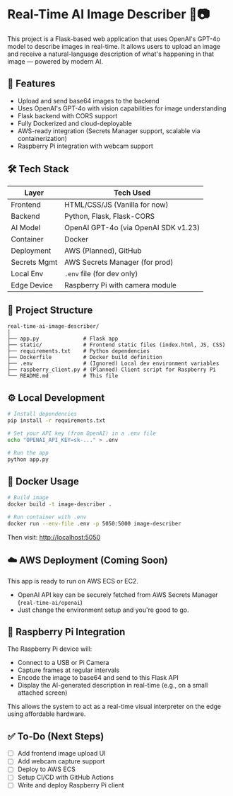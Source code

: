 # Real-Time AI Image Describer 🧠📷

This project is a Flask-based web application that uses OpenAI's GPT-4o model to describe images in real-time. It allows users to upload an image and receive a natural-language description of what's happening in that image — powered by modern AI.

## 🚀 Features

- Upload and send base64 images to the backend
- Uses OpenAI's GPT-4o with vision capabilities for image understanding
- Flask backend with CORS support
- Fully Dockerized and cloud-deployable
- AWS-ready integration (Secrets Manager support, scalable via containerization)
- Raspberry Pi integration with webcam support

## 🛠 Tech Stack

| Layer         | Tech Used                           |
|--------------|--------------------------------------|
| Frontend     | HTML/CSS/JS (Vanilla for now)        |
| Backend      | Python, Flask, Flask-CORS            |
| AI Model     | OpenAI GPT-4o (via OpenAI SDK v1.23) |
| Container    | Docker                               |
| Deployment   | AWS (Planned), GitHub                |
| Secrets Mgmt | AWS Secrets Manager (for prod)       |
| Local Env    | `.env` file (for dev only)           |
| Edge Device  | Raspberry Pi with camera module      |

## 🧩 Project Structure

```
real-time-ai-image-describer/
│
├── app.py              # Flask app
├── static/             # Frontend static files (index.html, JS, CSS)
├── requirements.txt    # Python dependencies
├── Dockerfile          # Docker build definition
├── .env                # (Ignored) Local dev environment variables
├── raspberry_client.py # (Planned) Client script for Raspberry Pi
└── README.md           # This file
```

## ⚙️ Local Development

```bash
# Install dependencies
pip install -r requirements.txt

# Set your API key (from OpenAI) in a .env file
echo "OPENAI_API_KEY=sk-..." > .env

# Run the app
python app.py
```

## 🐳 Docker Usage

```bash
# Build image
docker build -t image-describer .

# Run container with .env
docker run --env-file .env -p 5050:5000 image-describer
```

Then visit: [http://localhost:5050](http://localhost:5050)

## ☁️ AWS Deployment (Coming Soon)

This app is ready to run on AWS ECS or EC2.

- OpenAI API key can be securely fetched from AWS Secrets Manager (`real-time-ai/openai`)
- Just change the environment setup and you're good to go.

## 🍓 Raspberry Pi Integration

The Raspberry Pi device will:

- Connect to a USB or Pi Camera
- Capture frames at regular intervals
- Encode the image to base64 and send to this Flask API
- Display the AI-generated description in real-time (e.g., on a small attached screen)

This allows the system to act as a real-time visual interpreter on the edge using affordable hardware.

## ✅ To-Do (Next Steps)

- [ ] Add frontend image upload UI
- [ ] Add webcam capture support
- [ ] Deploy to AWS ECS
- [ ] Setup CI/CD with GitHub Actions
- [ ] Write and deploy Raspberry Pi client
